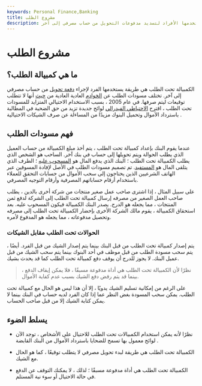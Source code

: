 ```yaml
---
keywords: Personal Finance,Banking
title: مشروع الطلب
description: الكمبيالة تحت الطلب هي طريقة يستخدمها الأفراد لتسديد مدفوعات التحويل من حساب مصرفي إلى آخر.
---
```


# مشروع الطلب
## ما هي كمبيالة الطلب؟

الكمبيالة تحت الطلب هي طريقة يستخدمها الفرد لإجراء [دفعة تحويل](/transferpayment) من حساب مصرفي إلى آخر. تختلف مسودات الطلب عن [الخوادم](/check) العادية العادية من [حيث](/check) أنها لا تتطلب توقيعات ليتم صرفها. في عام 2005 ، بسبب الاستخدام الاحتيالي المتزايد للمسودات تحت الطلب ، اقترح [الاحتياطي الفيدرالي](/federalreservesystem) لوائح جديدة تزيد من حق الضحية في المطالبة باسترداد الأموال وتحميل البنوك مزيدًا من المساءلة عن صرف الشيكات الاحتيالية .

## فهم مسودات الطلب

عندما يقوم البنك بإعداد كمبيالة تحت الطلب ، يتم أخذ مبلغ الكمبيالة من حساب العميل الذي يطلب الحوالة ويتم تحويلها إلى حساب في بنك آخر. الساحب هو الشخص الذي يطلب الكمبيالة تحت الطلب ؛ البنك الذي يدفع المال هو [المسحوب عليه](/drawee) ؛ الطرف الذي يتلقى المال هو [المستفيد](/payee). تم تصميم مسودات الطلب في الأصل لإفادة المسوقين عبر الهاتف الشرعيين الذين يحتاجون إلى سحب الأموال من حسابات التحقق للعملاء باستخدام أرقام حساباتهم المصرفية وأرقام التوجيه المصرفي.

على سبيل المثال ، إذا اشترى صاحب عمل صغير منتجات من شركة أخرى بالدين ، يطلب صاحب العمل الصغير من مصرفه إرسال كمبيالة تحت الطلب إلى الشركة لدفع ثمن المنتجات ، مما يجعله هو الدرج. يصدر البنك الكمبيالة فيكون المسحوب عليه. بعد استحقاق الكمبيالة ، يقوم مالك الشركة الأخرى بإحضار الكمبيالة تحت الطلب إلى مصرفه وتحصيل مدفوعاته ، مما يجعله هو المدفوع لأمره.

### الحوالات تحت الطلب مقابل الشيكات

يتم إصدار كمبيالة تحت الطلب من قبل البنك بينما يتم إصدار الشيك من قبل الفرد. أيضًا ، يتم سحب مسودة الطلب من قبل موظف في أحد البنوك بينما يتم سحب الشيك من قبل عميل البنك. لا يجوز للدرج أن يوقف دفع كمبيالة تحت الطلب كما قد يحدث بشيك.

> نظرًا لأن الكمبيالة تحت الطلب هي أداة مدفوعة مسبقًا ، فلا يمكن إيقاف الدفع ، بينما قد يتم رفض دفع الشيك بسبب عدم كفاية الأموال.

>

على الرغم من إمكانية تسليم الشيك يدويًا ، إلا أن هذا ليس هو الحال مع كمبيالة تحت الطلب. يمكن سحب المسودة بغض النظر عما إذا كان الفرد لديه حساب في البنك بينما لا يمكن كتابة الشيك إلا من قبل صاحب الحساب.

## يسلط الضوء

- نظرًا لأنه يمكن استخدام الكمبيالات تحت الطلب للاحتيال على الأشخاص ، توجد الآن لوائح معمول بها تسمح للضحايا باسترداد الأموال من البنك القابضة .

- الكمبيالة تحت الطلب هي طريقة لبدء تحويل مصرفي لا يتطلب توقيعًا ، كما هو الحال مع الشيك.

- الكمبيالة تحت الطلب هي أداة مدفوعة مسبقًا ؛ لذلك ، لا يمكنك التوقف عن الدفع في حالة الاحتيال أو سوء نية المستلم.

